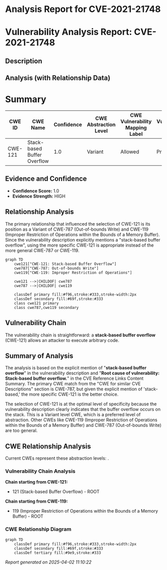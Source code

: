 # Analysis Report for CVE-2021-21748

# Vulnerability Analysis Report: CVE-2021-21748

## Description



## Analysis (with Relationship Data)

# Summary
| CWE ID | CWE Name | Confidence | CWE Abstraction Level | CWE Vulnerability Mapping Label | CWE-Vulnerability Mapping Notes |
|---|---|---|---|---|---|
| CWE-121 | Stack-based Buffer Overflow | 1.0 | Variant | Allowed | Primary CWE |

## Evidence and Confidence

*   **Confidence Score:** 1.0
*   **Evidence Strength:** HIGH

## Relationship Analysis
The primary relationship that influenced the selection of CWE-121 is its position as a Variant of CWE-787 (Out-of-bounds Write) and CWE-119 (Improper Restriction of Operations within the Bounds of a Memory Buffer). Since the vulnerability description explicitly mentions a "stack-based buffer overflow", using the more specific CWE-121 is appropriate instead of the more general CWE-787 or CWE-119.

```mermaid
graph TD
    cwe121["CWE-121: Stack-based Buffer Overflow"]
    cwe787["CWE-787: Out-of-bounds Write"]
    cwe119["CWE-119: Improper Restriction of Operations"]

    cwe121 -->|CHILDOF| cwe787
    cwe787 -->|CHILDOF| cwe119
    
    classDef primary fill:#f96,stroke:#333,stroke-width:2px
    classDef secondary fill:#69f,stroke:#333
    class cwe121 primary
    class cwe787,cwe119 secondary
```

## Vulnerability Chain
The vulnerability chain is straightforward: a **stack-based buffer overflow** (CWE-121) allows an attacker to execute arbitrary code.

## Summary of Analysis
The analysis is based on the explicit mention of "**stack-based buffer overflow**" in the vulnerability description and "**Root cause of vulnerability: Stack-based buffer overflow.**" in the CVE Reference Links Content Summary. The primary CWE match from the "CWE for similar CVE Descriptions" section is CWE-787, but given the explicit mention of 'stack-based,' the more specific CWE-121 is the better choice.

The selection of CWE-121 is at the optimal level of specificity because the vulnerability description clearly indicates that the buffer overflow occurs on the stack. This is a Variant level CWE, which is a preferred level of abstraction. Other CWEs like CWE-119 (Improper Restriction of Operations within the Bounds of a Memory Buffer) and CWE-787 (Out-of-bounds Write) are too general.


## CWE Relationship Analysis

Current CWEs represent these abstraction levels: .


### Vulnerability Chain Analysis

**Chain starting from CWE-121:**
- 121 (Stack-based Buffer Overflow) - ROOT


**Chain starting from CWE-119:**
- 119 (Improper Restriction of Operations within the Bounds of a Memory Buffer) - ROOT



### CWE Relationship Diagram

```mermaid
graph TD
    classDef primary fill:#f96,stroke:#333,stroke-width:2px
    classDef secondary fill:#69f,stroke:#333
    classDef tertiary fill:#9e9,stroke:#333
```



*Report generated on 2025-04-02 11:10:22*
